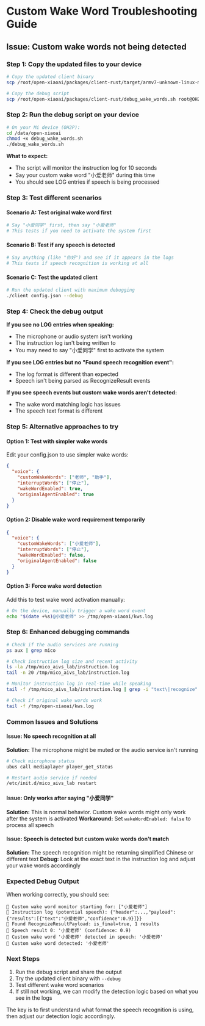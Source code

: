 # Custom Wake Word Troubleshooting Guide

## Issue: Custom wake words not being detected

### Step 1: Copy the updated files to your device

```bash
# Copy the updated client binary
scp /root/open-xiaoai/packages/client-rust/target/armv7-unknown-linux-musleabihf/release/client root@OH2P:/data/open-xiaoai/

# Copy the debug script
scp /root/open-xiaoai/packages/client-rust/debug_wake_words.sh root@OH2P:/data/open-xiaoai/
```

### Step 2: Run the debug script on your device

```bash
# On your Mi device (OH2P):
cd /data/open-xiaoai
chmod +x debug_wake_words.sh
./debug_wake_words.sh
```

**What to expect:**
- The script will monitor the instruction log for 10 seconds
- Say your custom wake word "小爱老师" during this time
- You should see LOG entries if speech is being processed

### Step 3: Test different scenarios

#### Scenario A: Test original wake word first
```bash
# Say "小爱同学" first, then say "小爱老师"
# This tests if you need to activate the system first
```

#### Scenario B: Test if any speech is detected
```bash
# Say anything (like "你好") and see if it appears in the logs
# This tests if speech recognition is working at all
```

#### Scenario C: Test the updated client
```bash
# Run the updated client with maximum debugging
./client config.json --debug
```

### Step 4: Check the debug output

**If you see no LOG entries when speaking:**
- The microphone or audio system isn't working
- The instruction log isn't being written to
- You may need to say "小爱同学" first to activate the system

**If you see LOG entries but no "Found speech recognition event":**
- The log format is different than expected
- Speech isn't being parsed as RecognizeResult events

**If you see speech events but custom wake words aren't detected:**
- The wake word matching logic has issues
- The speech text format is different

### Step 5: Alternative approaches to try

#### Option 1: Test with simpler wake words
Edit your config.json to use simpler wake words:
```json
{
  "voice": {
    "customWakeWords": ["老师", "助手"],
    "interruptWords": ["停止"],
    "wakeWordEnabled": true,
    "originalAgentEnabled": true
  }
}
```

#### Option 2: Disable wake word requirement temporarily
```json
{
  "voice": {
    "customWakeWords": ["小爱老师"],
    "interruptWords": ["停止"],
    "wakeWordEnabled": false,
    "originalAgentEnabled": false
  }
}
```

#### Option 3: Force wake word detection
Add this to test wake word activation manually:
```bash
# On the device, manually trigger a wake word event
echo "$(date +%s)@小爱老师" >> /tmp/open-xiaoai/kws.log
```

### Step 6: Enhanced debugging commands

```bash
# Check if the audio services are running
ps aux | grep mico

# Check instruction log size and recent activity
ls -la /tmp/mico_aivs_lab/instruction.log
tail -n 20 /tmp/mico_aivs_lab/instruction.log

# Monitor instruction log in real-time while speaking
tail -f /tmp/mico_aivs_lab/instruction.log | grep -i "text\|recognize"

# Check if original wake words work
tail -f /tmp/open-xiaoai/kws.log
```

### Common Issues and Solutions

#### Issue: No speech recognition at all
**Solution:** The microphone might be muted or the audio service isn't running
```bash
# Check microphone status
ubus call mediaplayer player_get_status

# Restart audio service if needed
/etc/init.d/mico_aivs_lab restart
```

#### Issue: Only works after saying "小爱同学"
**Solution:** This is normal behavior. Custom wake words might only work after the system is activated
**Workaround:** Set `wakeWordEnabled: false` to process all speech

#### Issue: Speech is detected but custom wake words don't match
**Solution:** The speech recognition might be returning simplified Chinese or different text
**Debug:** Look at the exact text in the instruction log and adjust your wake words accordingly

### Expected Debug Output

When working correctly, you should see:
```
🐛 Custom wake word monitor starting for: ["小爱老师"]
🐛 Instruction log (potential speech): {"header":...,"payload":{"results":[{"text":"小爱老师","confidence":0.9}]}}
🐛 Found RecognizeResultPayload: is_final=true, 1 results
🐛 Speech result 0: '小爱老师' (confidence: 0.9)
🎯 Custom wake word '小爱老师' detected in speech: '小爱老师'
🎯 Custom wake word detected: '小爱老师'
```

### Next Steps

1. Run the debug script and share the output
2. Try the updated client binary with `--debug`
3. Test different wake word scenarios
4. If still not working, we can modify the detection logic based on what you see in the logs

The key is to first understand what format the speech recognition is using, then adjust our detection logic accordingly.
